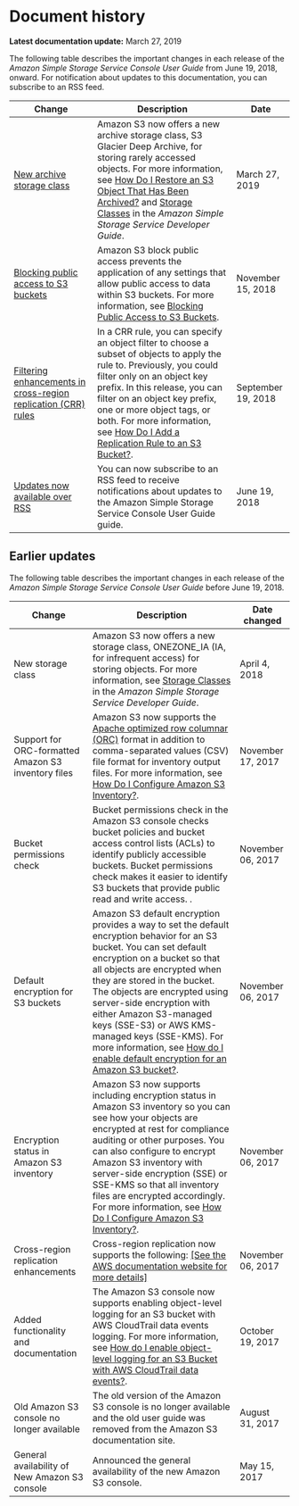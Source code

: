 # Document history<a name="document-history"></a>

**Latest documentation update:** March 27, 2019

The following table describes the important changes in each release of the *Amazon Simple Storage Service Console User Guide* from June 19, 2018, onward\. For notification about updates to this documentation, you can subscribe to an RSS feed\.

| Change | Description | Date | 
| --- |--- |--- |
| [ New archive storage class ](#document-history) | Amazon S3 now offers a new archive storage class, S3 Glacier Deep Archive, for storing rarely accessed objects\. For more information, see [ How Do I Restore an S3 Object That Has Been Archived?](https://docs.aws.amazon.com/AmazonS3/latest/user-guide/restore-archived-objects.html) and [Storage Classes](https://docs.aws.amazon.com/AmazonS3/latest/dev/storage-class-intro.html) in the *Amazon Simple Storage Service Developer Guide*\.  | March 27, 2019 | 
| [ Blocking public access to S3 buckets ](#document-history) |  Amazon S3 block public access prevents the application of any settings that allow public access to data within S3 buckets\. For more information, see [Blocking Public Access to S3 Buckets](https://docs.aws.amazon.com/AmazonS3/latest/user-guide/block-public-access.html)\.  | November 15, 2018 | 
| [ Filtering enhancements in cross\-region replication \(CRR\) rules ](#document-history) |  In a CRR rule, you can specify an object filter to choose a subset of objects to apply the rule to\. Previously, you could filter only on an object key prefix\. In this release, you can filter on an object key prefix, one or more object tags, or both\. For more information, see [How Do I Add a Replication Rule to an S3 Bucket?](https://docs.aws.amazon.com/AmazonS3/latest/user-guide/enable-replication.html)\.  | September 19, 2018 | 
| [Updates now available over RSS](#document-history) | You can now subscribe to an RSS feed to receive notifications about updates to the Amazon Simple Storage Service Console User Guide guide\. | June 19, 2018 | 

## Earlier updates<a name="earlier-doc-history"></a>

The following table describes the important changes in each release of the *Amazon Simple Storage Service Console User Guide* before June 19, 2018\. 


| Change | Description | Date changed | 
| --- | --- | --- | 
| New storage class  |  Amazon S3 now offers a new storage class, ONEZONE\_IA \(IA, for infrequent access\) for storing objects\. For more information, see [Storage Classes](https://docs.aws.amazon.com/AmazonS3/latest/dev/storage-class-intro.html) in the *Amazon Simple Storage Service Developer Guide*\.   |  April 4, 2018  | 
| Support for ORC\-formatted Amazon S3 inventory files | Amazon S3 now supports the [Apache optimized row columnar \(ORC\)](https://orc.apache.org/) format in addition to comma\-separated values \(CSV\) file format for inventory output files\. For more information, see [How Do I Configure Amazon S3 Inventory?](configure-inventory.md)\.  |  November 17, 2017 | 
| Bucket permissions check | Bucket permissions check in the Amazon S3 console checks bucket policies and bucket access control lists \(ACLs\) to identify publicly accessible buckets\. Bucket permissions check makes it easier to identify S3 buckets that provide public read and write access\. \.  |  November 06, 2017  | 
| Default encryption for S3 buckets |  Amazon S3 default encryption provides a way to set the default encryption behavior for an S3 bucket\. You can set default encryption on a bucket so that all objects are encrypted when they are stored in the bucket\. The objects are encrypted using server\-side encryption with either Amazon S3\-managed keys \(SSE\-S3\) or AWS KMS\-managed keys \(SSE\-KMS\)\. For more information, see [How do I enable default encryption for an Amazon S3 bucket?](default-bucket-encryption.md)\.  |  November 06, 2017 | 
| Encryption status in Amazon S3 inventory | Amazon S3 now supports including encryption status in Amazon S3 inventory so you can see how your objects are encrypted at rest for compliance auditing or other purposes\. You can also configure to encrypt Amazon S3 inventory with server\-side encryption \(SSE\) or SSE\-KMS so that all inventory files are encrypted accordingly\. For more information, see [How Do I Configure Amazon S3 Inventory?](configure-inventory.md)\.  |  November 06, 2017 | 
| Cross\-region replication enhancements | Cross\-region replication now supports the following: [\[See the AWS documentation website for more details\]](http://docs.aws.amazon.com/AmazonS3/latest/user-guide/document-history.html)  |  November 06, 2017 | 
| Added functionality and documentation |  The Amazon S3 console now supports enabling object\-level logging for an S3 bucket with AWS CloudTrail data events logging\. For more information, see [How do I enable object\-level logging for an S3 Bucket with AWS CloudTrail data events?](enable-cloudtrail-events.md)\.   |  October 19, 2017 | 
| Old Amazon S3 console no longer available |  The old version of the Amazon S3 console is no longer available and the old user guide was removed from the Amazon S3 documentation site\.   |  August 31, 2017 | 
| General availability of New Amazon S3 console |  Announced the general availability of the new Amazon S3 console\.   |  May 15, 2017  | 